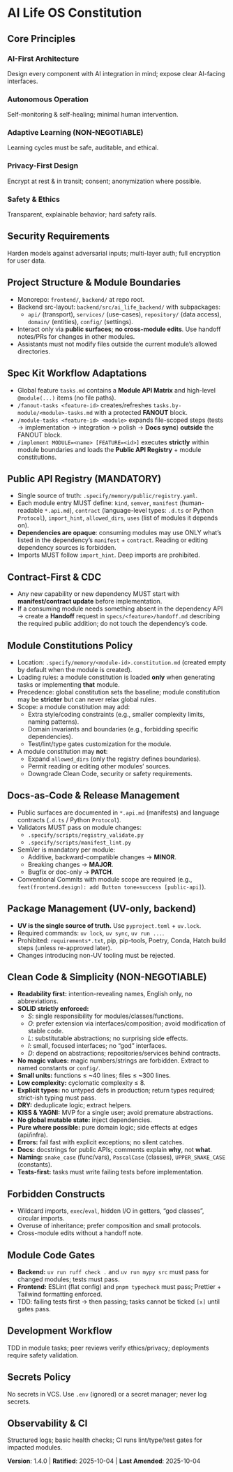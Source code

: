 <!-- Sync Impact Report:
Version Change: 1.3.0 -> 1.4.0
Principles: Kept; added Public API Registry & Contract-First, Module Constitutions, Docs-as-Code gates
Added Sections: Public API Registry (MANDATORY), Contract-First & CDC, Module Constitutions Policy, Docs-as-Code & Release, Command Enforcement
Removed Sections: None
Templates Updated: Compatible
Follow-up TODOs: None
-->
# AI Life OS Constitution

## Core Principles
### AI-First Architecture
Design every component with AI integration in mind; expose clear AI-facing interfaces.

### Autonomous Operation
Self-monitoring & self-healing; minimal human intervention.

### Adaptive Learning (NON-NEGOTIABLE)
Learning cycles must be safe, auditable, and ethical.

### Privacy-First Design
Encrypt at rest & in transit; consent; anonymization where possible.

### Safety & Ethics
Transparent, explainable behavior; hard safety rails.

## Security Requirements
Harden models against adversarial inputs; multi-layer auth; full encryption for user data.

## Project Structure & Module Boundaries
- Monorepo: `frontend/`, `backend/` at repo root.
- Backend src-layout: `backend/src/ai_life_backend/` with subpackages:
  - `api/` (transport), `services/` (use-cases), `repository/` (data access), `domain/` (entities), `config/` (settings).
- Interact only via **public surfaces**; **no cross-module edits**. Use handoff notes/PRs for changes in other modules.
- Assistants must not modify files outside the current module’s allowed directories.

## Spec Kit Workflow Adaptations
- Global feature `tasks.md` contains a **Module API Matrix** and high-level `@module(...)` items (no file paths).
- `/fanout-tasks <feature-id>` creates/refreshes `tasks.by-module/<module>-tasks.md` with a protected **FANOUT** block.
- `/module-tasks <feature-id> <module>` expands file-scoped steps (tests → implementation → integration → polish → **Docs sync**) **outside** the FANOUT block.
- `/implement MODULE=<name> [FEATURE=<id>]` executes **strictly** within module boundaries and loads the **Public API Registry** + module constitutions.

## Public API Registry (MANDATORY)
- Single source of truth: `.specify/memory/public/registry.yaml`.
- Each module entry MUST define: `kind`, `semver`, `manifest` (human-readable `*.api.md`), `contract` (language-level types: `.d.ts` or Python `Protocol`), `import_hint`, `allowed_dirs`, `uses` (list of modules it depends on).
- **Dependencies are opaque**: consuming modules may use ONLY what’s listed in the dependency’s `manifest` + `contract`. Reading or editing dependency sources is forbidden.
- Imports MUST follow `import_hint`. Deep imports are prohibited.

## Contract-First & CDC
- Any new capability or new dependency MUST start with **manifest/contract update** before implementation.
- If a consuming module needs something absent in the dependency API → create a **Handoff** request in `specs/<feature>/handoff.md` describing the required public addition; do not touch the dependency’s code.

## Module Constitutions Policy
- Location: `.specify/memory/<module-id>.constitution.md` (created empty by default when the module is created).
- Loading rules: a module constitution is loaded **only** when generating tasks or implementing **that** module.
- Precedence: global constitution sets the baseline; module constitution may be **stricter** but can never relax global rules.
- Scope: a module constitution may add:
  - Extra style/coding constraints (e.g., smaller complexity limits, naming patterns).
  - Domain invariants and boundaries (e.g., forbidding specific dependencies).
  - Test/lint/type gates customization for the module.
- A module constitution may **not**:
  - Expand `allowed_dirs` (only the registry defines boundaries).
  - Permit reading or editing other modules’ sources.
  - Downgrade Clean Code, security or safety requirements.

## Docs-as-Code & Release Management
- Public surfaces are documented in `*.api.md` (manifests) and language contracts (`.d.ts` / Python `Protocol`).
- Validators MUST pass on module changes:
  - `.specify/scripts/registry_validate.py`
  - `.specify/scripts/manifest_lint.py`
- SemVer is mandatory per module:
  - Additive, backward-compatible changes → **MINOR**.
  - Breaking changes → **MAJOR**.
  - Bugfix or doc-only → **PATCH**.
- Conventional Commits with module scope are required (e.g., `feat(frontend.design): add Button tone=success [public-api]`).

## Package Management (UV-only, backend)
- **UV is the single source of truth.** Use `pyproject.toml` + `uv.lock`.
- Required commands: `uv lock`, `uv sync`, `uv run ...`.
- Prohibited: `requirements*.txt`, pip, pip-tools, Poetry, Conda, Hatch build steps (unless re-approved later).
- Changes introducing non-UV tooling must be rejected.

## Clean Code & Simplicity (NON-NEGOTIABLE)
- **Readability first:** intention-revealing names, English only, no abbreviations.
- **SOLID strictly enforced:**
  - *S*: single responsibility for modules/classes/functions.
  - *O*: prefer extension via interfaces/composition; avoid modification of stable code.
  - *L*: substitutable abstractions; no surprising side effects.
  - *I*: small, focused interfaces; no “god” interfaces.
  - *D*: depend on abstractions; repositories/services behind contracts.
- **No magic values:** magic numbers/strings are forbidden. Extract to named constants or `config/`.
- **Small units:** functions ≤ ~40 lines; files ≤ ~300 lines.
- **Low complexity:** cyclomatic complexity ≤ 8.
- **Explicit types:** no untyped defs in production; return types required; strict-ish typing must pass.
- **DRY:** deduplicate logic; extract helpers.
- **KISS & YAGNI:** MVP for a single user; avoid premature abstractions.
- **No global mutable state:** inject dependencies.
- **Pure where possible:** pure domain logic; side effects at edges (api/infra).
- **Errors:** fail fast with explicit exceptions; no silent catches.
- **Docs:** docstrings for public APIs; comments explain **why**, not **what**.
- **Naming:** `snake_case` (func/vars), `PascalCase` (classes), `UPPER_SNAKE_CASE` (constants).
- **Tests-first:** tasks must write failing tests before implementation.

## Forbidden Constructs
- Wildcard imports, `exec`/`eval`, hidden I/O in getters, “god classes”, circular imports.
- Overuse of inheritance; prefer composition and small protocols.
- Cross-module edits without a handoff note.

## Module Code Gates
- **Backend:** `uv run ruff check .` and `uv run mypy src` must pass for changed modules; tests must pass.
- **Frontend:** ESLint (flat config) and `pnpm typecheck` must pass; Prettier + Tailwind formatting enforced.
- TDD: failing tests first → then passing; tasks cannot be ticked `[x]` until gates pass.

## Development Workflow
TDD in module tasks; peer reviews verify ethics/privacy; deployments require safety validation.

## Secrets Policy
No secrets in VCS. Use `.env` (ignored) or a secret manager; never log secrets.

## Observability & CI
Structured logs; basic health checks; CI runs lint/type/test gates for impacted modules.

**Version**: 1.4.0 | **Ratified**: 2025-10-04 | **Last Amended**: 2025-10-04
